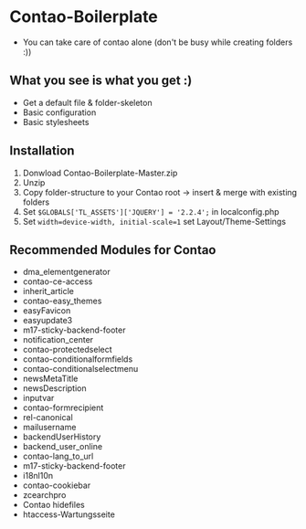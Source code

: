 # Contao-Boilerplate
- You can take care of contao alone (don't be busy while creating folders :))

## What you see is what you get :)
- Get a default file & folder-skeleton
- Basic configuration
- Basic stylesheets

## Installation
1. Donwload Contao-Boilerplate-Master.zip
2. Unzip
3. Copy folder-structure to your Contao root -> insert & merge with existing folders
4. Set `$GLOBALS['TL_ASSETS']['JQUERY'] = '2.2.4';` in localconfig.php
5. Set `width=device-width, initial-scale=1` set Layout/Theme-Settings

## Recommended Modules for Contao
- dma_elementgenerator
- contao-ce-access
- inherit_article
- contao-easy_themes
- easyFavicon
- easyupdate3
- m17-sticky-backend-footer
- notification_center
- contao-protectedselect
- contao-conditionalformfields
- contao-conditionalselectmenu
- newsMetaTitle
- newsDescription
- inputvar
- contao-formrecipient
- rel-canonical
- mailusername
- backendUserHistory
- backend_user_online
- contao-lang_to_url
- m17-sticky-backend-footer
- i18nl10n
- contao-cookiebar
- zcearchpro
- Contao hidefiles
- htaccess-Wartungsseite
